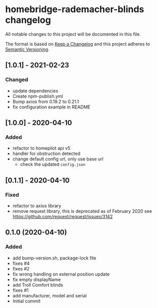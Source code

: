 # homebridge-rademacher-blinds changelog
All notable changes to this project will be documented in this file.

The format is based on [Keep a Changelog](http://keepachangelog.com/en/1.0.0/)
and this project adheres to [Semantic Versioning](http://semver.org/spec/v2.0.0.html).

## [1.0.1] - 2021-02-23
### Changed
- update dependencies
- Create npm-publish.yml
- Bump axios from 0.19.2 to 0.21.1
- fix configuration example in README

## [1.0.0] - 2020-04-10
### Added
- refactor to homepilot api v5
- handler for obstruction detected
- change default config url, only use base url
  - check the updated `config.json`

## [0.1.1] - 2020-04-10
### Fixed
- refactor to axios library
- remove request library, this is deprecated as of February 2020 see https://github.com/request/request/issues/3142

## 0.1.0 (2020-04-10)
### Added
  - add bump-version.sh, package-lock file
  - fixes #4
  - fixes #2
  - fix wrong handling on external position update
  - fix empty displayName
  - add Troll Comfort blinds
  - fixes #1
  - add manufacturer, model and serial
  - Initial commit

